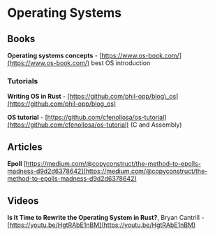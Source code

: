 # Operating Systems

## Books

**Operating systems concepts** - [https://www.os-book.com/](https://www.os-book.com/) best OS introduction 

### Tutorials

**Writing OS in Rust** - [https://github.com/phil-opp/blog\_os](https://github.com/phil-opp/blog_os)

**OS tutorial** - [https://github.com/cfenollosa/os-tutorial](https://github.com/cfenollosa/os-tutorial) \(C and Assembly\)



## Articles

**Epoll** [https://medium.com/@copyconstruct/the-method-to-epolls-madness-d9d2d6378642](https://medium.com/@copyconstruct/the-method-to-epolls-madness-d9d2d6378642)

## Videos

**Is It Time to Rewrite the Operating System in Rust?**, Bryan Cantrill - [https://youtu.be/HgtRAbE1nBM](https://youtu.be/HgtRAbE1nBM)

